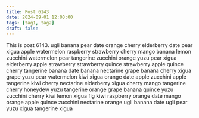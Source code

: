 ```yaml
---
title: Post 6143
date: 2024-09-01 12:00:00
tags: [tag1, tag2]
draft: false
---
```

This is post 6143.
ugli
banana
pear
date
orange
cherry
elderberry
date
pear
xigua
apple
watermelon
raspberry
strawberry
cherry
mango
banana
lemon
zucchini
watermelon
pear
tangerine
zucchini
orange
yuzu
pear
xigua
elderberry
apple
strawberry
strawberry
quince
strawberry
apple
quince
cherry
tangerine
banana
date
banana
nectarine
grape
banana
cherry
xigua
grape
yuzu
pear
watermelon
kiwi
xigua
orange
date
apple
zucchini
apple
tangerine
kiwi
cherry
nectarine
elderberry
xigua
cherry
mango
tangerine
cherry
honeydew
yuzu
tangerine
orange
grape
banana
quince
yuzu
zucchini
cherry
kiwi
lemon
xigua
fig
kiwi
raspberry
orange
date
mango
orange
apple
quince
zucchini
nectarine
orange
ugli
banana
date
ugli
pear
yuzu
xigua
tangerine
xigua
